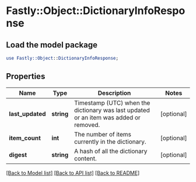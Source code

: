 # Fastly::Object::DictionaryInfoResponse

## Load the model package
```perl
use Fastly::Object::DictionaryInfoResponse;
```

## Properties
Name | Type | Description | Notes
------------ | ------------- | ------------- | -------------
**last_updated** | **string** | Timestamp (UTC) when the dictionary was last updated or an item was added or removed. | [optional] 
**item_count** | **int** | The number of items currently in the dictionary. | [optional] 
**digest** | **string** | A hash of all the dictionary content. | [optional] 

[[Back to Model list]](../README.md#documentation-for-models) [[Back to API list]](../README.md#documentation-for-api-endpoints) [[Back to README]](../README.md)


